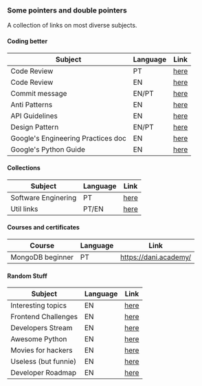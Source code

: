 ### Some pointers and double pointers

A collection of links on most diverse subjects.

#### Coding better

| Subject       | Language | Link	|
|-------------- |--------- |--------
| Code Review   | PT       | [here](https://github.com/luizalabs/dev-guide/blob/master/code-review/README.md)
| Code Review   | EN       | [here](https://github.com/thoughtbot/guides/blob/master/code-review/README.md)
| Commit message| EN/PT    | [here](https://github.com/RomuloOliveira/commit-messages-guide)
| Anti Patterns | EN       | [here](https://github.com/quantifiedcode/python-anti-patterns)
| API Guidelines| EN       | [here](https://github.com/microsoft/api-guidelines)
| Design Pattern| EN/PT    | [here](https://12factor.net/)
| Google's Engineering Practices doc | EN | [here](https://github.com/google/eng-practices)
| Google's Python Guide | EN | [here](https://google.github.io/styleguide/pyguide.html)

#### Collections

| Subject                  | Language | Link |
|------------------------- |--------- |-------
| Software Enginering      | PT       | [here](https://github.com/gabiduarte/awesome-techleads/)
| Util links | PT/EN | [here](https://github.com/OfficialMarinho/Links-uteis/blob/master/LINKS.md)

#### Courses and certificates
| Course                   | Language | Link |
|--------------------------|----------|-------
| MongoDB beginner         | PT       | https://dani.academy/


#### Random Stuff

| Subject                  | Language | Link |
|------------------------- |--------- |-------
| Interesting topics       | EN       | [here](https://github.com/sindresorhus/awesome) 
| Frontend Challenges      | EN       | [here](https://github.com/felipefialho/frontend-challenges)
| Developers Stream        | EN       | [here](https://github.com/bnb/awesome-developer-streams)
| Awesome Python           | EN       | [here](https://github.com/vinta/awesome-python)
| Movies for hackers       | EN       | [here](https://github.com/k4m4/movies-for-hackers)
| Useless (but funnie)     | EN       | [here](https://github.com/eeeeeeeeeeeeeeeeeeeeeeeeeeeeeeee/eeeeeeeeeeeeeeeeeeeeeeeeeeeeeeeeeeeeeeeeeeeeeeeeeeeeeeeeeeeeeeeeeeeeeeeeeeeeeeeeeeeeeeeeeeeeeeeeeeee)
| Developer Roadmap        | EN       | [here](https://github.com/kamranahmedse/developer-roadmap)
